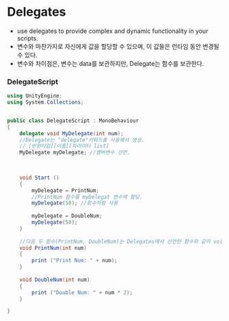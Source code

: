 Delegates
=========
- use delegates to provide complex and dynamic functionality in your scripts.
- 변수와 마찬가지로 자신에게 값을 할당할 수 있으며, 이 값들은 런타임 동안 변경될 수 있다.
- 변수와 차이점은, 변수는 data를 보관하지만, Delegate는 함수를 보관한다.

### DelegateScript
```c#
using UnityEngine;
using System.Collections;


public class DelegateScript : MonoBehaviour 
{   
    delegate void MyDelegate(int num);
    //Delegate는 "delegate"키워드를 사용해서 생성.
    // [반환타입][이름][파라미터 list]
    MyDelegate myDelegate; //멤버변수 선언.
    
    

    void Start () 
    {
        myDelegate = PrintNum;
        //PrintNum 함수를 myDelegat 변수에 할당.
        myDelegate(50); //함수처럼 사용
        
        myDelegate = DoubleNum;
        myDelegate(50);
    }
    
    //다음 두 함수(PrintNum, DoubleNum)는 Delegates에서 선언한 함수와 같이 void 타입이며 단일 정수 파라미터를 가진다.
    void PrintNum(int num)
    {
        print ("Print Num: " + num);
    }
    
    void DoubleNum(int num)
    {
        print ("Double Num: " + num * 2);
    }

}
```
